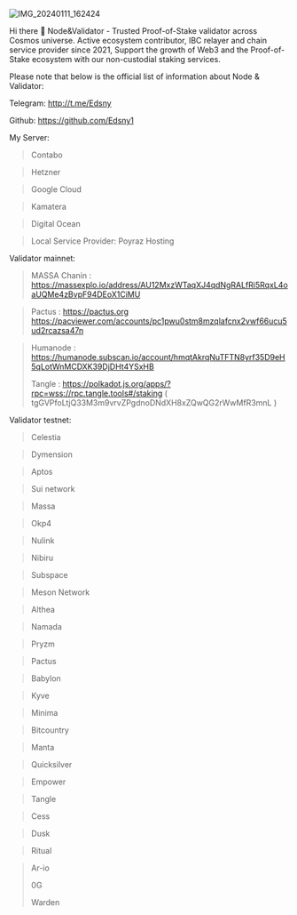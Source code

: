 
![IMG_20240111_162424](https://github.com/Edsny1/Edsny1/assets/98622870/276b7703-4601-4799-9e4f-e27849be39f2)




Hi there 👋
Node&Validator - Trusted Proof-of-Stake validator across Cosmos universe. Active ecosystem contributor, IBC relayer and chain service provider since 2021, Support the growth of Web3 and the Proof-of-Stake ecosystem with our non-custodial staking services.

Please note that below is the official list of information about Node & Validator:


Telegram: http://t.me/Edsny

Github: https://github.com/Edsny1

My Server:
> Contabo

> Hetzner

> Google Cloud

> Kamatera

> Digital Ocean

> Local Service Provider: Poyraz Hosting

Validator mainnet:

> MASSA Chanin : https://massexplo.io/address/AU12MxzWTaqXJ4qdNgRALfRi5RqxL4oaUQMe4zBvpF94DEoX1CiMU

> Pactus       : https://pactus.org     https://pacviewer.com/accounts/pc1pwu0stm8mzqlafcnx2vwf66ucu5ud2rcazsa47n

> Humanode     : https://humanode.subscan.io/account/hmqtAkrqNuTFTN8yrf35D9eH5qLotWnMCDXK39DjDHt4YSxHB
>
> Tangle       : https://polkadot.js.org/apps/?rpc=wss://rpc.tangle.tools#/staking  ( tgGVPfoLtjQ33M3m9vrvZPgdnoDNdXH8xZQwQG2rWwMfR3mnL )

Validator testnet:

> Celestia

> Dymension
 
> Aptos

> Sui network

> Massa

> Okp4

> Nulink

> Nibiru

> Subspace

> Meson Network

> Althea

> Namada

> Pryzm

> Pactus

> Babylon

> Kyve

> Minima

> Bitcountry

> Manta

> Quicksilver

> Empower

> Tangle

> Cess

> Dusk

> Ritual

> Ar-io
>
> 0G
>
> Warden

